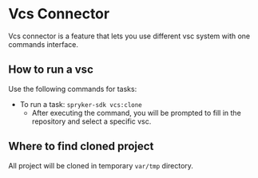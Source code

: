 # Vcs Connector

Vcs connector is a feature that lets you use different vsc system with one commands interface.

## How to run a vsc

Use the following commands for tasks:

- To run a task: `spryker-sdk vcs:clone`
  - After executing the command, you will be prompted to fill in the repository and select a specific vsc.

## Where to find cloned project

All project will be cloned in temporary `var/tmp` directory.
